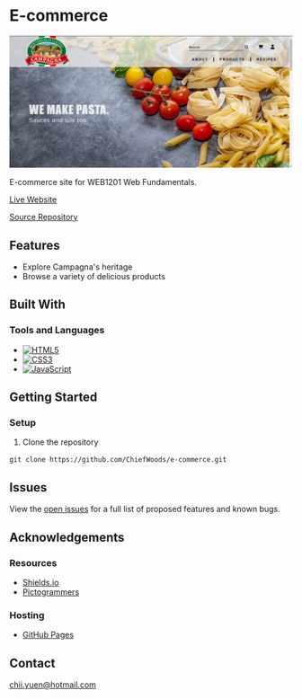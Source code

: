 # E-commerce

![Landing Screenshot](images/landing_screenshot.png)

E-commerce site for WEB1201 Web Fundamentals.

[Live Website](https://chiefwoods.github.io/e-commerce/)  

[Source Repository](https://github.com/ChiefWoods/e-commerce)

## Features

- Explore Campagna's heritage
- Browse a variety of delicious products

## Built With

### Tools and Languages

- [![HTML5](https://img.shields.io/badge/HTML5-white?style=for-the-badge&logo=html5)](https://html5.org/)
- [![CSS3](https://img.shields.io/badge/CSS3-306AF1?style=for-the-badge&logo=css3)](https://www.w3.org/Style/CSS/Overview.en.html)
- [![JavaScript](https://img.shields.io/badge/Javascript-black?style=for-the-badge&logo=javascript)](https://js.org/index.html)

## Getting Started

### Setup

1. Clone the repository
```
git clone https://github.com/ChiefWoods/e-commerce.git
```

## Issues

View the [open issues](https://github.com/ChiefWoods/e-commerce/issues) for a full list of proposed features and known bugs.

## Acknowledgements

### Resources

- [Shields.io](https://shields.io/)
- [Pictogrammers](https://pictogrammers.com/)

### Hosting

- [GitHub Pages](https://pages.github.com/)

## Contact

[chii.yuen@hotmail.com](mailto:chii.yuen@hotmail.com)

